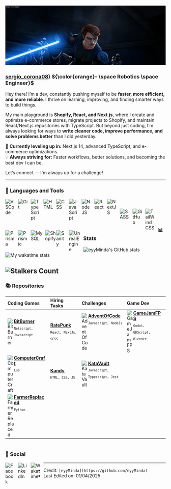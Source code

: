 ![](./main-qimg-9f5ede91712741f9c47b8558aa4e9765.webp)


### [sergio_corona08](https://www.instagram.com/sergio_corona88?igsh=MWM4anFmYmYzOWNvdA%3D%3D&utm_source=qr)) ${\color{orange}- \space Robotics \space Engineer}$  

Hey there! I’m a dev, constantly pushing myself to be **faster, more efficient, and more reliable**. I thrive on learning, improving, and finding smarter ways to build things.  

My main playground is **Shopify, React, and Next.js**, where I create and optimize e-commerce stores, migrate projects to Shopify, and maintain React/Next.js repositories with TypeScript. But beyond just coding, I’m always looking for ways to **write cleaner code, improve performance, and solve problems better** than I did yesterday.  

🚀 **Currently leveling up in:** Next.js 14, advanced TypeScript, and e-commerce optimizations.  
💡 **Always striving for:** Faster workflows, better solutions, and becoming the best dev I can be.  

Let’s connect — I'm always up for a challenge!  

 
---

### 🧰 Languages and Tools

<a href="https://code.visualstudio.com/" target="_blank" title="Visual Studio Code" rel="noreferrer"><img align="left" alt="VSCode" width="30px" style="padding-right:10px;" src="https://cdn.jsdelivr.net/gh/devicons/devicon/icons/vscode/vscode-original.svg" /></a>

<a href="https://git-scm.com/" target="_blank" title="Sanity" rel="Git"><img align="left" alt="Git" width="30px" style="padding-right:10px;" src="https://cdn.jsdelivr.net/gh/devicons/devicon/icons/git/git-original.svg" /></a>

<a href="https://www.typescriptlang.org/" target="_blank" title="Typescript" rel="noreferrer"><img align="left" alt="TypeScript" width="30px" style="padding-right:10px;" src="https://cdn.jsdelivr.net/gh/devicons/devicon/icons/typescript/typescript-plain.svg" /></a>

<a href="https://www.w3.org/html/" target="_blank" title="HTML" rel="noreferrer"><img align="left" alt="HTML" width="30px" style="padding-right:10px;" src="https://cdn.jsdelivr.net/gh/devicons/devicon/icons/html5/html5-plain.svg" /></a>

<a href="https://www.w3.org/css/" target="_blank" title="CSS" rel="noreferrer"><img align="left" alt="CSS" width="30px" style="padding-right:10px;" src="https://cdn.jsdelivr.net/gh/devicons/devicon/icons/css3/css3-plain.svg" /></a>

<a href="https://developer.mozilla.org/en-US/docs/Web/JavaScript" target="_blank" title="Javascript" rel="noreferrer"><img align="left" alt="JavaScript" width="30px" style="padding-right:10px;" src="https://cdn.jsdelivr.net/gh/devicons/devicon/icons/javascript/javascript-plain.svg" /></a>

<a href="https://nodejs.org/en/" target="_blank" title="NodeJS" title="Sanity" rel="noreferrer"><img align="left" alt="NodeJS" width="30px" style="padding-right:10px;" src="https://cdn.jsdelivr.net/gh/devicons/devicon/icons/nodejs/nodejs-original.svg" /></a>

<a href="https://react.dev/" target="_blank" title="React" rel="noreferrer"><img align="left" alt="React" width="30px" style="padding-right:10px;" src="https://cdn.jsdelivr.net/gh/devicons/devicon/icons/react/react-original.svg" /></a>

<a href="https://nextjs.org/" target="_blank" title="NextJS" rel="noreferrer"><img align="left" alt="NextJS" width="30px" style="padding-right:10px;" src="https://cdn.jsdelivr.net/gh/devicons/devicon/icons/nextjs/nextjs-original.svg" /></a>
</br>

<a href="https://sass-lang.com/" target="_blank" title="Sass" rel="noreferrer"><img align="left" alt="SASS" width="30px" style="padding-right:10px;" src="https://cdn.jsdelivr.net/gh/devicons/devicon/icons/sass/sass-original.svg" /></a>

<a href="https://github.com/" target="_blank" title="Github" rel="noreferrer"><img align="left" alt="GitHub" width="30px" style="padding-right:10px;" src="https://cdn.jsdelivr.net/gh/devicons/devicon/icons/github/github-original.svg" /></a>

<a href="https://tailwindcss.com/" target="_blank" title="TailwindCSS" rel="noreferrer"><img align="left" alt="TailWindCSS" width="30px" style="padding-right:10px;" src="https://static-00.iconduck.com/assets.00/tailwind-css-icon-512x307-1v56l8ed.png" /></a>

<a href="https://www.prisma.io/" target="_blank" title="Prisma" rel="noreferrer"><img align="left" alt="Prisma" width="30px" style="padding-right:10px;" src="https://cdn.freelogovectors.net/wp-content/uploads/2022/01/prisma_logo-freelogovectors.net_.png" /></a>

<a href="https://prismic.io/" target="_blank" title="Prismic" rel="noreferrer"><img align="left" alt="Prismic" width="30px" style="padding-right:10px;" src="https://www.svgrepo.com/show/354213/prismic-icon.svg" /></a>

<a href="https://www.mysql.com/" target="_blank" title="MySQL" rel="noreferrer"><img align="left" alt="MySQL" width="40px" style="padding-right:5px;" src="https://cdn.jsdelivr.net/gh/devicons/devicon/icons/mysql/mysql-original-wordmark.svg" /></a>

<a href="https://shopify.github.io/liquid/" target="_blank" title="Shopify Liquid" rel="noreferrer"><img align="left" alt="Shopify" width="35px" src="https://img.icons8.com/color/48/null/shopify.png" /></a>

<a href="https://www.sanity.io/" target="_blank" title="Sanity" rel="noreferrer"><img align="left" alt="Sanity" width="30px" style="padding-right:10px;" src="https://icon.icepanel.io/Technology/svg/Sanity.svg" /></a>

<a href="https://www.unrealengine.com/en-US/unreal-engine-5" target="_blank" title="UnrealEngine" rel="noreferrer"><img align="left" alt="UnrealEngine" width="35px" style="padding-right:10px;" src="https://cdn.iconscout.com/icon/free/png-256/free-unreal-engine-2749375-2284765.png?f=webp" /></a>
</br>

#

### 📊 Stats

![eyyMinda's GitHub stats](https://tinyone-readme-stats.vercel.app/api?username=eyyMinda&show_icons=true&hide_title=true&theme=ocean_dark&count_private=true&border_color=b0a0cc)
![My wakatime stats](https://github-readme-stats.vercel.app/api/wakatime?username=eyyminda&range=all_time&hide_title=false&layout=compact&langs_count=20&theme=ocean_dark&border_color=b0a0cc)

![Stalkers Count](https://komarev.com/ghpvc/?username=eyyMinda&color=blueviolet&style=for-the-badge&label=Stalkers+Count)
---

### 📚 Repositories



| Coding Games | Hiring Tasks | Challenges | Game Dev |
| :--- | :--- | :--- | :--- |
| <a href="https://github.com/eyyMinda/BitBurner"><img align="left" alt="BitBurner" width="20px" src="https://imgur.com/NQ4rFoa.png" />**BitBurner**</a><br/><sub>`Netscript, Javascript`</sub> | <a href="https://github.com/eyyMinda/ratepunk-task-fe">**RatePunk**</a><br/><sub>`React, NextJs, SCSS`</sub> | <a href="https://github.com/eyyMinda/AdventOfCode"><img align="left" alt="AdventOfCode" width="20px" src="https://imgur.com/ngYjHxt.png" />**AdventOfCode**</a><br/><sub>`Javascript, NodeJs`</sub>  | <a href="https://github.com/eyyMinda/GameJamFPS"><img align="left" alt="GameJamFPS" width="20px" src="https://i.imgur.com/Uv7guJA.png" />**GameJamFPS**</a><br/><sub>`Godot, GDScript, Blender`</sub> |
| <a href="https://github.com/eyyMinda/ComputerCraftSolo"><img align="left" alt="ComputerCraft" width="20px" src="https://imgur.com/vV8aNRx.png" />**ComputerCraft**</a><br/><sub>`Lua`</sub> | <a href="https://github.com/eyyMinda/kandy-task-fe">**Kandy**</a><br/><sub>`HTML, CSS, JS`</sub> | <a href="https://github.com/eyyMinda/KataVault"><img align="left" alt="KataVault" width="20px" src="https://docs.codewars.com/logo.svg" />**KataVault**</a><br/><sub>`Javascript, Typescript, Jest`</sub> | |
| <a href="https://github.com/eyyMinda/FarmerReplaced"><img align="left" alt="FarmerReplaced" width="20px" src="https://imgur.com/41up72N.png" />**FarmerReplaced**</a><br/><sub>`Python`</sub> |  |  | |

#

### 🤙 Social

[<a href="https://www.facebook.com/RE.Mindau"><img align="left" alt="Facebook" width="30px" style="padding-right:10px;" src="https://cdn.jsdelivr.net/gh/devicons/devicon/icons/facebook/facebook-original.svg" /></a>](a 'FaceBook')
[<a href="https://www.linkedin.com/in/eyyminda/"><img align="left" alt="LinkedIn" width="30px" style="padding-right:10px;" src="https://cdn.jsdelivr.net/gh/devicons/devicon/icons/linkedin/linkedin-original.svg" /></a>](a 'LinkedIn')
[<a href="https://wakatime.com/@eyyminda"><img align="left" alt="Wakatime" width="30px" style="padding-right:10px;" src="https://i.imgur.com/IrC4Ygh.png" /></a>](a 'Wakatime')

------
  - Credit: `[eyyMinda](https://github.com/eyyMinda)`
  - Last Edited on: 01/04/2025
